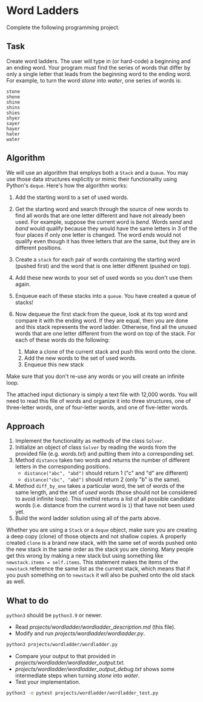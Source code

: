 # Word Ladders

Complete the following programming project.

## Task

Create word ladders. The user will type in (or hard-code) a beginning and an ending word. Your program must find the series of words that differ by only a single letter that leads from the beginning word to the ending word. For example, to turn the word _stone_ into _water_, one series of words is:

```text
stone
shone
shine
shins
shies
shyer
sayer
hayer
hater
water
```

## Algorithm

We will use an algorithm that employs both a `Stack` and a `Queue`. You may use those data structures explicitly or mimic their functionality using Python's `deque`. Here's how the algorithm works:

1. Add the starting word to a set of used words.

2. Get the starting word and search through the source of new words to find all words that are one letter different and have not already been used. For example, suppose the current word is _bend_. Words _send_ and _band_ would qualify because they would have the same letters in 3 of the four places if only one letter is changed. The word _ends_ would not qualify even though it has three letters that are the same, but they are in different positions.

3. Create a `stack` for each pair of words containing the starting word (pushed first) and the word that is one letter different (pushed on top).

4. Add these new words to your set of used words so you don't use them again.

5. Enqueue each of these stacks into a `queue`. You have created a queue of stacks!

6. Now dequeue the first stack from the queue, look at its top word and compare it with the ending word. If they are equal, then you are done and this stack represents the word ladder. Otherwise, find all the unused words that are one letter different from the word on top of the stack. For each of these words do the following:

   1. Make a clone of the current stack and push this word onto the clone.
   2. Add the new words to the set of used words.
   3. Enqueue this new stack

Make sure that you don't re-use any words or you will create an infinite loop.

The attached input dictionary is simply a text file with 12,000 words. You will need to read this file of words and organize it into three structures, one of three-letter words, one of four-letter words, and one of five-letter words.

## Approach

1. Implement the functionality as methods of the class `Solver`.
2. Initialize an object of class `Solver` by reading the words from the provided file (e.g. _words.txt_) and putting them into a corresponding set.
3. Method `distance` takes two words and returns the number of different letters in the corresponding positions.
   - `distance("abc", "abd")` should return 1 ("c" and "d" are different)
   - `distance("cbc", "abd")` should return 2 (only "b" is the same).
4. Method `diff_by_one` takes a particular word, the set of words of the same length, and the set of _used_ words (those should not be considered to avoid infinite loop). This methid returns a list of all possible candidate words (i.e. distance from the current word is `1`) that have not been used yet.
5. Build the word ladder solution using all of the parts above.

Whether you are using a `Stack` or a `deque` object, make sure you are creating a deep copy (clone) of those objects and not shallow copies. A properly created `clone` is a brand new stack, with the same set of words pushed onto the new stack in the same order as the stack you are cloning. Many people get this wrong by making a new stack but using something like `newstack.items = self.items`. This statement makes the items of the `newstack` reference the same list as the current stack, which means that if you push something on to `newstack` it will also be pushed onto the old stack as well.

## What to do

`python3` should be `python3.9` or newer.

- Read _projects/wordladder/wordladder_description.md_ (this file).
- Modify and run _projects/wordladder/wordladder.py_.

```bash
python3 projects/wordladder/wordladder.py
```

- Compare your output to that provided in _projects/wordladder/wordladder_output.txt_.
- _projects/wordladder/wordladder_output_debug.txt_ shows some intermediate steps when turning _stone_ into _water_.
- Test your implementation.

```bash
python3 -m pytest projects/wordladder/wordladder_test.py
```
